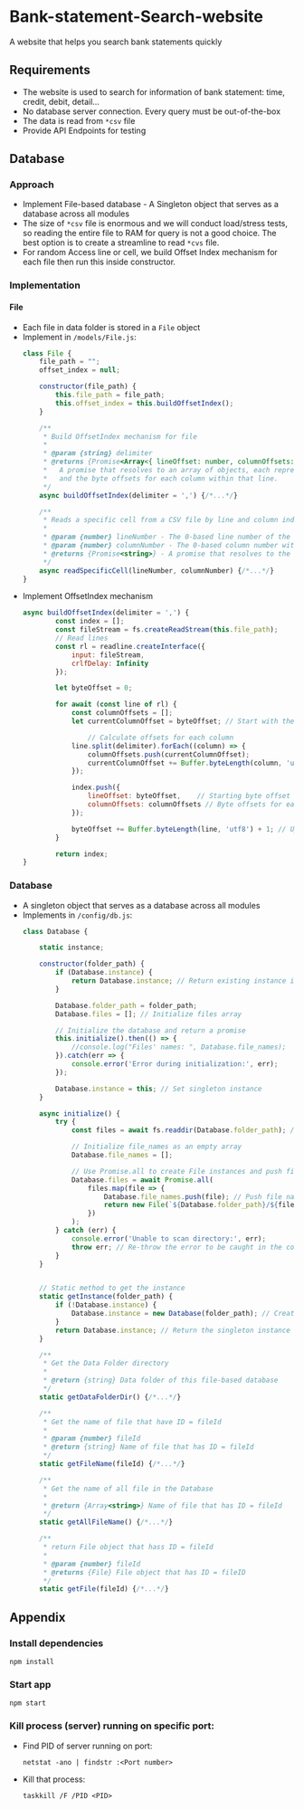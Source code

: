 # Bank-statement-Search-website
A website that helps you search bank statements quickly

## Requirements
- The website is used to search for information of bank statement: time, credit, debit, detail...
- No database server connection. Every query must be out-of-the-box
- The data is read from ```*csv``` file
- Provide API Endpoints for testing

## Database

### Approach
- Implement File-based database - A Singleton object that serves as a database across all modules
- The size of ```*csv``` file is enormous and we will conduct load/stress tests, so reading the entire file to RAM for query is not a good choice. The best option is to create a streamline to read ```*cvs``` file.
- For random Access line or cell, we build Offset Index mechanism for each file then run this inside constructor.

### Implementation

#### File
- Each file in data folder is stored in a ```File``` object 
- Implement in ```/models/File.js```:
	```javascript
	class File {
	    file_path = "";
	    offset_index = null;

	    constructor(file_path) {
	        this.file_path = file_path;
	        this.offset_index = this.buildOffsetIndex();
	    }

	    /**
	     * Build OffsetIndex mechanism for file
	     * 
	     * @param {string} delimiter
	     * @returns {Promise<Array<{ lineOffset: number, columnOffsets: number[] }>>} -
	     *   A promise that resolves to an array of objects, each representing a line's starting byte offset
	     *   and the byte offsets for each column within that line.
	     */
	    async buildOffsetIndex(delimiter = ',') {/*...*/}

	    /**
	     * Reads a specific cell from a CSV file by line and column index, using pre-built byte offsets.
	     *
	     * @param {number} lineNumber - The 0-based line number of the desired cell.
	     * @param {number} columnNumber - The 0-based column number within the line.
	     * @returns {Promise<string>} - A promise that resolves to the content of the specified cell, trimmed of whitespace.
	     */
	    async readSpecificCell(lineNumber, columnNumber) {/*...*/}
	}
	```
- Implement OffsetIndex mechanism
	```javascript
	async buildOffsetIndex(delimiter = ',') {
        	const index = [];
        	const fileStream = fs.createReadStream(this.file_path);
        	// Read lines
        	const rl = readline.createInterface({
            	input: fileStream,
            	crlfDelay: Infinity
        	});

        	let byteOffset = 0;

        	for await (const line of rl) {
	     	    const columnOffsets = [];
	            let currentColumnOffset = byteOffset; // Start with the line's byte offset

            	    // Calculate offsets for each column
	            line.split(delimiter).forEach((column) => {
	                columnOffsets.push(currentColumnOffset);
	                currentColumnOffset += Buffer.byteLength(column, 'utf8') + Buffer.byteLength(delimiter); // Update for each column
	            });

	            index.push({
  	                lineOffset: byteOffset,    // Starting byte offset of the line
	                columnOffsets: columnOffsets // Byte offsets for each column in the line
	            });
	
	            byteOffset += Buffer.byteLength(line, 'utf8') + 1; // Update for next line (+1 for newline)
	        }

	        return index;
	}
	```

### Database
- A singleton object that serves as a database across all modules
- Implements in ```/config/db.js```:
	```javascript
	class Database {

	    static instance;

	    constructor(folder_path) {
	        if (Database.instance) {
	            return Database.instance; // Return existing instance if it exists
	        }

	        Database.folder_path = folder_path;
	        Database.files = []; // Initialize files array

	        // Initialize the database and return a promise
	        this.initialize().then(() => {
	            //console.log("Files' names: ", Database.file_names);
	        }).catch(err => {
	            console.error('Error during initialization:', err);
	        });

	        Database.instance = this; // Set singleton instance
	    }

	    async initialize() {
	        try {
	            const files = await fs.readdir(Database.folder_path); // Read directory contents

	            // Initialize file_names as an empty array
	            Database.file_names = [];
	
	            // Use Promise.all to create File instances and push file names
	            Database.files = await Promise.all(
	                files.map(file => {
	                    Database.file_names.push(file); // Push file name to the array
	                    return new File(`${Database.folder_path}/${file}`); // Create and return a new File instance
	                })
	            );
	        } catch (err) {
	            console.error('Unable to scan directory:', err);
	            throw err; // Re-throw the error to be caught in the constructor
	        }
	    }


	    // Static method to get the instance
	    static getInstance(folder_path) {
	        if (!Database.instance) {
	            Database.instance = new Database(folder_path); // Create the instance if it doesn't exist
	        }
	        return Database.instance; // Return the singleton instance
	    }

	    /**
	     * Get the Data Folder directory
	     * 
	     * @return {string} Data folder of this file-based database
	     */
	    static getDataFolderDir() {/*...*/}

	    /**
	     * Get the name of file that have ID = fileId
	     * 
	     * @param {number} fileId
	     * @return {string} Name of file that has ID = fileId
	     */
	    static getFileName(fileId) {/*...*/}

	    /**
	     * Get the name of all file in the Database
	     * 
	     * @return {Array<string>} Name of file that has ID = fileId
	     */
	    static getAllFileName() {/*...*/}

	    /**
	     * return File object that hass ID = fileId
	     * 
	     * @param {number} fileId
	     * @returns {File} File object that has ID = fileID
	     */
	    static getFile(fileId) {/*...*/}
	```


## Appendix

### Install dependencies
```
npm install
```

### Start app
```
npm start
```

### Kill process (server) running on specific port:
- Find PID of server running on port:
	```
	netstat -ano | findstr :<Port number>
	```
- Kill that process:
	```
	taskkill /F /PID <PID>
	```


